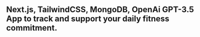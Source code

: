## Next.js, TailwindCSS, MongoDB, OpenAi GPT-3.5 App to track and support your daily fitness commitment. 